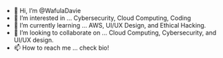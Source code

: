 - 👋 Hi, I’m @WafulaDavie
- 👀 I’m interested in ... Cybersecurity, Cloud Computing, Coding
- 🌱 I’m currently learning ... AWS, UI/UX Design, and Ethical Hacking.
- 💞️ I’m looking to collaborate on ... Cloud Computing, Cybersecurity, and UI/UX design.
- 📫 How to reach me ... check bio!

<!---
WafulaDavie/WafulaDavie is a ✨ special ✨ repository because its `README.md` (this file) appears on your GitHub profile.
You can click the Preview link to take a look at your changes.
--->
